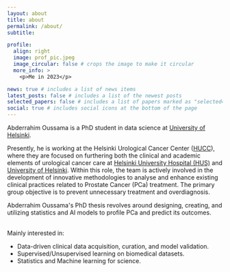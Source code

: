 ```yaml
---
layout: about
title: about
permalink: /about/
subtitle:

profile:
  align: right
  image: prof_pic.jpeg
  image_circular: false # crops the image to make it circular
  more_info: >
    <p>Me in 2023</p>

news: true # includes a list of news items
latest_posts: false # includes a list of the newest posts
selected_papers: false # includes a list of papers marked as "selected={true}"
social: true # includes social icons at the bottom of the page
---
```


Abderrahim Oussama is a PhD student in data science at <a href='https://www.helsinki.fi/en'>University of Helsinki</a>.

Presently, he is working at the Helsinki Urological Cancer Center (<a href='https://www.hucc.fi/'>HUCC</a>), where they are focused on furthering both the clinical and academic elements of urological cancer care at <a href='https://www.hus.fi/en'>Helsinki University Hospital (HUS)</a> and <a href='https://www.helsinki.fi/en'>University of Helsinki</a>. Within this role, the team is actively involved in the development of innovative methodologies to analyse and enhance existing clinical practices related to Prostate Cancer (PCa) treatment. The primary group objective is to prevent unnecessary treatment and overdiagnosis.

Abderrahim Oussama's PhD thesis revolves around designing, creating, and utilizing statistics and AI models to profile PCa and predict its outcomes.

<br /> Mainly interested in:

- Data-driven clinical data acquisition, curation, and model validation.
- Supervised/Unsupervised learning on biomedical datasets.
- Statistics and Machine learning for science.
